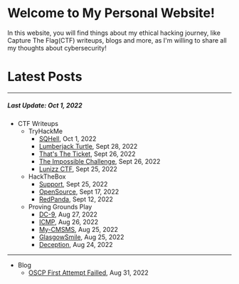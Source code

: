 # Welcome to My Personal Website!

In this website, you will find things about my ethical hacking journey, like Capture The Flag(CTF) writeups, blogs and more, as I'm willing to share all my thoughts about cybersecurity!

# Latest Posts

* * *
##### Last Update: Oct 1, 2022

- CTF Writeups
	- TryHackMe
		- [SQHell](https://siunam321.github.io/ctf/tryhackme/SQHell/), Oct 1, 2022
		- [Lumberjack Turtle](https://siunam321.github.io/ctf/tryhackme/Lumberjack-Turtle/), Sept 28, 2022
		- [That's The Ticket](https://siunam321.github.io/ctf/tryhackme/Thats-The-Ticket/), Sept 26, 2022
		- [The Impossible Challenge](https://siunam321.github.io/ctf/tryhackme/The-Impossible-Challenge/), Sept 26, 2022
		- [Lunizz CTF](https://siunam321.github.io/ctf/tryhackme/Lunizz-CTF/), Sept 25, 2022
	- HackTheBox
		- [Support](https://siunam321.github.io/ctf/hackthebox/Support/), Sept 25, 2022
		- [OpenSource](https://siunam321.github.io/ctf/hackthebox/OpenSource/), Sept 17, 2022
		- [RedPanda](https://siunam321.github.io/ctf/hackthebox/RedPanda/), Sept 12, 2022
	- Proving Grounds Play
		- [DC-9](https://siunam321.github.io/ctf/pgplay/DC-9/), Aug 27, 2022
		- [ICMP](https://siunam321.github.io/ctf/pgplay/ICMP/), Aug 26, 2022
		- [My-CMSMS](https://siunam321.github.io/ctf/pgplay/My-CMSMS/), Aug 25, 2022
		- [GlasgowSmile](https://siunam321.github.io/ctf/pgplay/GlasgowSmile/), Aug 25, 2022
		- [Deception](https://siunam321.github.io/ctf/pgplay/Deception/), Aug 24, 2022

* * *
- Blog
	- [OSCP First Attempt Failled](https://siunam321.github.io/blog/2022-08-31-OSCP-First-Attempt-Failled), Aug 31, 2022


